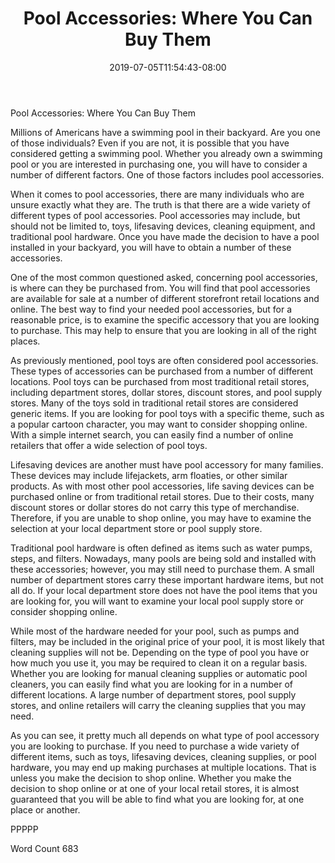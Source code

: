 ﻿---
title: "Pool Accessories:  Where You Can Buy Them"
date: 2019-07-05T11:54:43-08:00
description: "Pool Accessories Tips for Web Success"
featured_image: "/images/Pool Accessories.jpg"
tags: ["Pool Accessories"]
---

Pool Accessories:  Where You Can Buy Them

Millions of Americans have a swimming pool in their backyard.  Are you one of those individuals?  Even if you are not, it is possible that you have considered getting a swimming pool.  Whether you already own a swimming pool or you are interested in purchasing one, you will have to consider a number of different factors.  One of those factors includes pool accessories.

When it comes to pool accessories, there are many individuals who are unsure exactly what they are.  The truth is that there are a wide variety of different types of pool accessories.  Pool accessories may include, but should not be limited to, toys, lifesaving devices, cleaning equipment, and traditional pool hardware.  Once you have made the decision to have a pool installed in your backyard, you will have to obtain a number of these accessories.

One of the most common questioned asked, concerning pool accessories, is where can they be purchased from.  You will find that pool accessories are available for sale at a number of different storefront retail locations and online.  The best way to find your needed pool accessories, but for a reasonable price, is to examine the specific accessory that you are looking to purchase. This may help to ensure that you are looking in all of the right places.

As previously mentioned, pool toys are often considered pool accessories.  These types of accessories can be purchased from a number of different locations.  Pool toys can be purchased from most traditional retail stores, including department stores, dollar stores, discount stores, and pool supply stores.  Many of the toys sold in traditional retail stores are considered generic items.  If you are looking for pool toys with a specific theme, such as a popular cartoon character, you may want to consider shopping online.  With a simple internet search, you can easily find a number of online retailers that offer a wide selection of pool toys. 

Lifesaving devices are another must have pool accessory for many families.  These devices may include lifejackets, arm floaties, or other similar products.  As with most other pool accessories, life saving devices can be purchased online or from traditional retail stores. Due to their costs, many discount stores or dollar stores do not carry this type of merchandise. Therefore, if you are unable to shop online, you may have to examine the selection at your local department store or pool supply store.

Traditional pool hardware is often defined as items such as water pumps, steps, and filters.  Nowadays, many pools are being sold and installed with these accessories; however, you may still need to purchase them.  A small number of department stores carry these important hardware items, but not all do.  If your local department store does not have the pool items that you are looking for, you will want to examine your local pool supply store or consider shopping online.  

While most of the hardware needed for your pool, such as pumps and filters, may be included in the original price of your pool, it is most likely that cleaning supplies will not be. Depending on the type of pool you have or how much you use it, you may be required to clean it on a regular basis.  Whether you are looking for manual cleaning supplies or automatic pool cleaners, you can easily find what you are looking for in a number of different locations.  A large number of department stores, pool supply stores, and online retailers will carry the cleaning supplies that you may need.

As you can see, it pretty much all depends on what type of pool accessory you are looking to purchase.  If you need to purchase a wide variety of different items, such as toys, lifesaving devices, cleaning supplies, or pool hardware, you may end up making purchases at multiple locations.  That is unless you make the decision to shop online.  Whether you make the decision to shop online or at one of your local retail stores, it is almost guaranteed that you will be able to find what you are looking for, at one place or another.

PPPPP

Word Count 683

